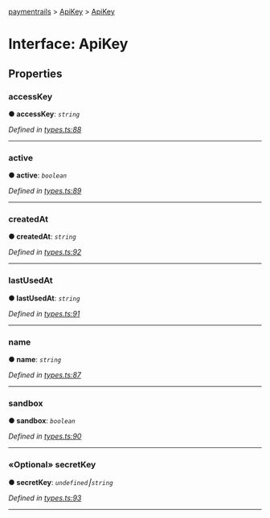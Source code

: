 [paymentrails](../README.md) > [ApiKey](../modules/apikey.md) > [ApiKey](../interfaces/apikey.apikey-1.md)



# Interface: ApiKey


## Properties
<a id="accesskey"></a>

###  accessKey

**●  accessKey**:  *`string`* 

*Defined in [types.ts:88](https://github.com/PaymentRails/javascript-sdk/blob/9b4ee77/lib/types.ts#L88)*





___

<a id="active"></a>

###  active

**●  active**:  *`boolean`* 

*Defined in [types.ts:89](https://github.com/PaymentRails/javascript-sdk/blob/9b4ee77/lib/types.ts#L89)*





___

<a id="createdat"></a>

###  createdAt

**●  createdAt**:  *`string`* 

*Defined in [types.ts:92](https://github.com/PaymentRails/javascript-sdk/blob/9b4ee77/lib/types.ts#L92)*





___

<a id="lastusedat"></a>

###  lastUsedAt

**●  lastUsedAt**:  *`string`* 

*Defined in [types.ts:91](https://github.com/PaymentRails/javascript-sdk/blob/9b4ee77/lib/types.ts#L91)*





___

<a id="name"></a>

###  name

**●  name**:  *`string`* 

*Defined in [types.ts:87](https://github.com/PaymentRails/javascript-sdk/blob/9b4ee77/lib/types.ts#L87)*





___

<a id="sandbox"></a>

###  sandbox

**●  sandbox**:  *`boolean`* 

*Defined in [types.ts:90](https://github.com/PaymentRails/javascript-sdk/blob/9b4ee77/lib/types.ts#L90)*





___

<a id="secretkey"></a>

### «Optional» secretKey

**●  secretKey**:  *`undefined`⎮`string`* 

*Defined in [types.ts:93](https://github.com/PaymentRails/javascript-sdk/blob/9b4ee77/lib/types.ts#L93)*





___


